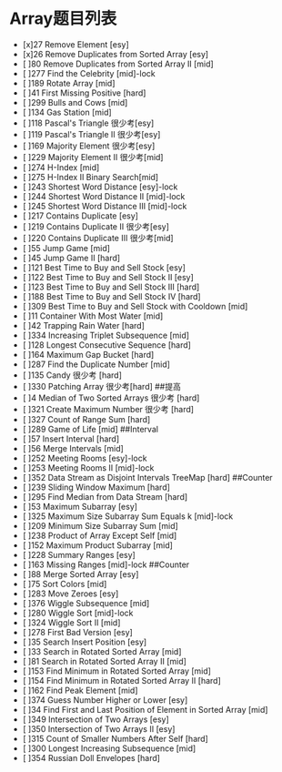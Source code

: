 # Array题目列表

- [x]27		Remove Element		[esy]
- [x]26		Remove Duplicates from Sorted Array		[esy]
- [ ]80		Remove Duplicates from Sorted Array II		[mid]
- [ ]277	Find the Celebrity		[mid]-lock
- [ ]189	Rotate Array		[mid]
- [ ]41		First Missing Positive		[hard]
- [ ]299	Bulls and Cows		[mid]
- [ ]134	Gas Station		[mid]
- [ ]118	Pascal's Triangle		很少考[esy]
- [ ]119	Pascal's Triangle II		很少考[esy]
- [ ]169	Majority Element		很少考[esy]
- [ ]229	Majority Element II		很少考[mid]
- [ ]274	H-Index		[mid]
- [ ]275	H-Index II		Binary Search[mid]
- [ ]243	Shortest Word Distance		[esy]-lock
- [ ]244	Shortest Word Distance II		[mid]-lock
- [ ]245	Shortest Word Distance III		[mid]-lock
- [ ]217	Contains Duplicate		[esy]
- [ ]219	Contains Duplicate II		很少考[esy]
- [ ]220	Contains Duplicate III		很少考[mid]
- [ ]55		Jump Game		[mid]
- [ ]45		Jump Game II		[hard]
- [ ]121	Best Time to Buy and Sell Stock		[esy]
- [ ]122	Best Time to Buy and Sell Stock II		[esy]
- [ ]123	Best Time to Buy and Sell Stock III		[hard]
- [ ]188	Best Time to Buy and Sell Stock IV		[hard]
- [ ]309	Best Time to Buy and Sell Stock with Cooldown		[mid]
- [ ]11		Container With Most Water		[mid]
- [ ]42		Trapping Rain Water		[hard]
- [ ]334	Increasing Triplet Subsequence		[mid]
- [ ]128	Longest Consecutive Sequence		[hard]
- [ ]164	Maximum Gap		Bucket [hard]
- [ ]287	Find the Duplicate Number		[mid]
- [ ]135	Candy		很少考 [hard]
- [ ]330	Patching Array		很少考[hard]
##提高
- [ ]4		Median of Two Sorted Arrays		很少考 [hard]
- [ ]321	Create Maximum Number		很少考 [hard]
- [ ]327	Count of Range Sum		[hard]
- [ ]289	Game of Life		[mid]
##Interval
- [ ]57		Insert Interval		[hard]
- [ ]56		Merge Intervals		[mid]
- [ ]252	Meeting Rooms		[esy]-lock
- [ ]253	Meeting Rooms II		[mid]-lock
- [ ]352	Data Stream as Disjoint Intervals		TreeMap [hard]
##Counter
- [ ]239	Sliding Window Maximum		[hard]
- [ ]295	Find Median from Data Stream		[hard]
- [ ]53		Maximum Subarray		[esy]
- [ ]325	Maximum Size Subarray Sum Equals k		[mid]-lock
- [ ]209	Minimum Size Subarray Sum		[mid]
- [ ]238	Product of Array Except Self		[mid]
- [ ]152	Maximum Product Subarray		[mid]
- [ ]228	Summary Ranges		[esy]
- [ ]163	Missing Ranges		[mid]-lock
##Counter
- [ ]88		Merge Sorted Array		[esy]
- [ ]75		Sort Colors		[mid]
- [ ]283	Move Zeroes		[esy]
- [ ]376	Wiggle Subsequence		[mid]
- [ ]280	Wiggle Sort		[mid]-lock
- [ ]324	Wiggle Sort II		[mid]
- [ ]278	First Bad Version		[esy]
- [ ]35		Search Insert Position		[esy]
- [ ]33		Search in Rotated Sorted Array		[mid]
- [ ]81		Search in Rotated Sorted Array II		[mid]
- [ ]153	Find Minimum in Rotated Sorted Array		[mid]
- [ ]154	Find Minimum in Rotated Sorted Array II		[hard]
- [ ]162	Find Peak Element		[mid]
- [ ]374	Guess Number Higher or Lower		[esy]
- [ ]34		Find First and Last Position of Element in Sorted Array		[mid]
- [ ]349	Intersection of Two Arrays		[esy]
- [ ]350	Intersection of Two Arrays II		[esy]
- [ ]315	Count of Smaller Numbers After Self		[hard]
- [ ]300	Longest Increasing Subsequence		[mid]
- [ ]354	Russian Doll Envelopes    [hard]
